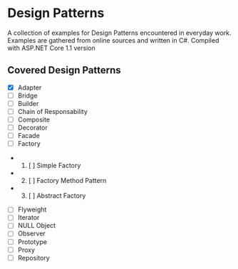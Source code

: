 # Design Patterns
A collection of examples for Design Patterns encountered in everyday work.
Examples are gathered from online sources and written in C#. Compiled with ASP.NET Core 1.1 version

## Covered Design Patterns
- [x] Adapter
- [ ] Bridge
- [ ] Builder
- [ ] Chain of Responsability
- [ ] Composite
- [ ] Decorator
- [ ] Facade
- [ ] Factory
- 1. [ ] Simple Factory
- 2. [ ] Factory Method Pattern
- 3. [ ] Abstract Factory
- [ ] Flyweight
- [ ] Iterator
- [ ] NULL Object
- [ ] Observer
- [ ] Prototype
- [ ] Proxy
- [ ] Repository